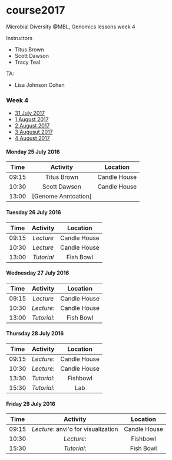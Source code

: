 # course2017
Microbial Diversity @MBL, Genomics lessons week 4

Instructors
* Titus Brown
* Scott Dawson
* Tracy Teal

TA:
* Lisa Johnson Cohen

### Week 4

* [31 July 2017](#25) <br>
* [1 August 2017](#26) <br>
* [2 August 2017](#27) <br>
* [3 Augusut 2017](#28) <br>
* [4 August 2017](#29) <br>


#### <a name="25"></a> Monday 25 July 2016
| Time       | Activity        | Location  |
| ------------- |:-------------:| :-----:|
| 09:15    | Titus Brown | Candle House |
| 10:30 | Scott Dawson |    Candle House |
| 13:00 | [Genome Anntoation]

#### <a name="26"></a> Tuesday 26 July 2016
| Time       | Activity        | Location  |
| ------------- |:-------------:| :-----:|
| 09:15      | _Lecture_    |  Candle House |
| 10:30 | _Lecture_   | Candle House   |
| 13:00 | _Tutorial_  | Fish Bowl   |

#### <a name="27"></a> Wednesday 27 July 2016
| Time       | Activity        | Location  |
| ------------- |:-------------:| :-----:|
| 09:15      | _Lecture_     |  Candle House |
| 10:30 | _Lecture_:  | Candle House  |
| 13:00 | _Tutorial_:    | Fish Bowl   |

#### <a name="26"></a> Thursday 28 July 2016
| Time       | Activity        | Location  |
| ------------- |:-------------:| :-----:|
| 09:15      | _Lecture_:   |  Candle House |
| 10:30 | _Lecture_:   | Candle House |
| 13:30 | _Tutorial_:  | Fishbowl |
| 15:30 | _Tutorial_:   | Lab   |

#### <a name="26"></a> Friday 29 July 2016
| Time       | Activity        | Location  |
| ------------- |:-------------:| :-----:|
| 09:15      | _Lecture_: anvi'o for visualization     |  Candle House |
| 10:30 | _Lecture_:    | Fishbowl   |
| 15:30 | _Tutorial_:  | Fish Bowl   |
